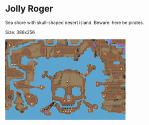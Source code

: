 Jolly Roger
===========

Sea shore with skull-shaped desert island. Beware: here be pirates.

Size: 386x256

![Map thumbnail](/openra/src/maps/ra/jolly_roger/map.png?raw=true "Jolly Roger")
